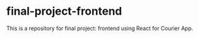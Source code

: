 # final-project-frontend

This is a repository for final project: frontend using React for Courier App.